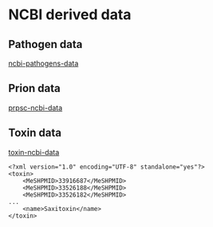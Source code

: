 # NCBI derived data

## Pathogen data

[ncbi-pathogens-data](./ncbi-pathogens-data) 

## Prion data

[prpsc-ncbi-data](./prpsc-ncbi-data)

## Toxin data

[toxin-ncbi-data](./toxin-ncbi-data)

```
<?xml version="1.0" encoding="UTF-8" standalone="yes"?>
<toxin>
    <MeSHPMID>33916687</MeSHPMID>
    <MeSHPMID>33526188</MeSHPMID>
    <MeSHPMID>33526182</MeSHPMID>
...
    <name>Saxitoxin</name>
</toxin>
```
